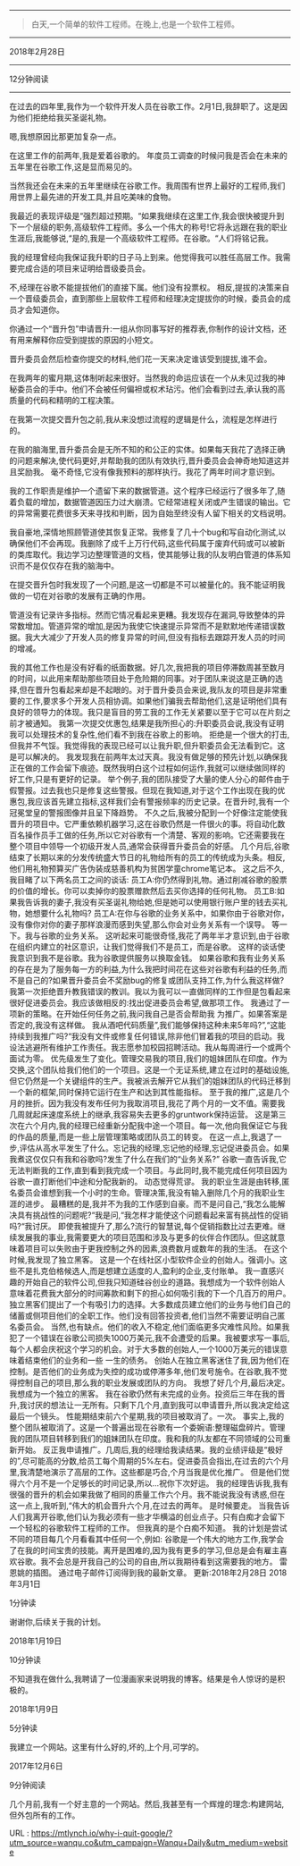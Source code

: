 ***
 >白天,一个简单的软件工程师。在晚上,也是一个软件工程师。
***
 2018年2月28日 
***
  
  
  
  
 12分钟阅读 
*** 
 在过去的四年里,我作为一个软件开发人员在谷歌工作。2月1日,我辞职了。这是因为他们拒绝给我买圣诞礼物。 

 嗯,我想原因比那更加复杂一点。 

 在这里工作的前两年,我是爱着谷歌的。 
 年度员工调查的时候问我是否会在未来的五年里在谷歌工作,这是显而易见的。 

 当然我还会在未来的五年里继续在谷歌工作。我周围有世界上最好的工程师,我们用世界上最先进的开发工具,并且吃美味的食物。

 我最近的表现评级是“强烈超过预期。“如果我继续在这里工作,我会很快被提升到下一个层级的职务,高级软件工程师。多么一个伟大的称号!它将永远跟在我的职业生涯后,我能够说,“是的,我是一个高级软件工程师。在谷歌。“人们将铭记我。 

 我的经理曾经向我保证我升职的日子马上到来。他觉得我可以胜任高层工作。我需要完成合适的项目来证明给晋级委员会。

 不,经理在谷歌不能提拔他们的直接下属。他们没有投票权。 
 相反,提拔的决策来自一个晋级委员会，直到那些上层软件工程师和经理决定提拔你的时候，委员会的成员才会知道你。 

 你通过一个“晋升包”申请晋升:一组从你同事写好的推荐表,你制作的设计文档，还有用来解释你应受到提拔的原因的小短文。 

 晋升委员会然后检查你提交的材料,他们花一天来决定谁该受到提拔,谁不会。 

 在我两年的蜜月期,这体制听起来很好。当然我的命运应该在一个从未见过我的神秘委员会的手中。他们不会被任何偏袒或权术玷污。他们会看到过去,承认我的高质量的代码和精明的工程决策。 

 在我第一次提交晋升包之前,我从来没想过流程的逻辑是什么，流程是怎样进行的。

 在我的脑海里,晋升委员会是无所不知的和公正的实体。如果每天我花了选择正确的问题来解决,使代码更好,并帮助我的团队有效执行,晋升委员会会神奇地知道这并且奖励我。 
 毫不奇怪,它没有像我预料的那样执行。我花了两年时间才意识到。

 我的工作职责是维护一个遗留下来的数据管道。这个程序已经运行了很多年了,随着负载的增加，数据管道因压力过大崩溃。它经常进程关闭或产生错误的输出。它的异常需要花费很多天来寻找和判断，因为自始至终没有人留下相关的文档说明。 

 我自豪地,深情地照顾管道使其恢复正常。我修复了几十个bug和写自动化测试,以确保他们不会再现。我删除了成千上万行代码,这些代码属于废弃代码或可以被新的类库取代。我边学习边整理管道的文档，使其能够让我的队友明白管道的体系知识而不是仅仅存在我的脑海中。 

 在提交晋升包时我发现了一个问题,是这一切都是不可以被量化的。我不能证明我做的一切在对谷歌的发展有正确的作用。

 管道没有记录许多指标。然而它情况看起来更糟。我发现存在漏洞,导致整体的异常数增加。管道异常的增加,是因为我使它快速提示异常而不是默默地传递错误数据。我大大减少了开发人员的修复异常的时间,但没有指标去跟踪开发人员的时间的增减。 

 我的其他工作也是没有好看的纸面数据。好几次,我把我的项目停滞数周甚至数月的时间，以此用来帮助那些项目处于危险期的同事。对于团队来说这是正确的选择,但在晋升包看起来却是不起眼的。对于晋升委员会来说,我队友的项目是非常重要的工作,要求多个开发人员相协调。如果他们骗我去帮助他们,这是证明他们具有良好的领导力的体现。我只是盲目的劳工我的工作无关紧要以至于它可以在片刻之前才被通知。 
 我第一次提交优惠包,结果是我所担心的:升职委员会说,我没有证明我可以处理技术的复杂性,他们看不到我在谷歌上的影响。 
 拒绝是一个很大的打击,但我并不气馁。我觉得我的表现已经可以让我升职,但升职委员会无法看到它。这是可以解决的。 
 我发现我在前两年太过天真。我没有做足够的预先计划,以确保我正在做的工作会留下痕迹。既然我明白这个过程如何运作,我就可以继续做同样的好工作,只是有更好的记录。 
 举个例子,我的团队接受了大量的使人分心的邮件由于假警报。过去我也只是修复这些警报。但现在我知道,对于这个工作出现在我的优惠包,我应该首先建立指标,这样我们会有警报频率的历史记录。在晋升时,我有一个冠冕堂皇的警报图像并且呈下降趋势。 
 不久之后,我被分配到一个好像注定能使我晋升的项目中。它严重依赖机器学习,这在谷歌仍然是一件很火的事。将自动化数百名操作员手工做的任务,所以它对谷歌有一个清楚、客观的影响。它还需要我在整个项目中领导一个初级开发人员,通常会获得晋升委员会的好感。 
 几个月后,谷歌结束了长期以来的分发传统盛大节日的礼物给所有的员工的传统成为头条。相反,他们用礼物预算买广告伪装成慈善机构为贫困学童chrome笔记本。 
 这之后不久,我目睹了以下两名员工之间的谈话: 
 员工A:你仍然得到礼物。通过削减谷歌的股票的价值的增长。你可以卖掉你的股票赠款然后去买你选择的任何礼物。 
 员工B:如果我告诉我的妻子,我没有买圣诞礼物给她,但是她可以使用银行账户里的钱去买礼物，她想要什么礼物吗? 
 员工A:在你与谷歌的业务关系中，如果你由于谷歌对你，没有像你对你的妻子那样浪漫而感到失望,那么你会对业务关系有一个误导。 
 等一下。我与谷歌的业务关系。 
 这听起来可能很奇怪,我花了两年半才意识到,由于谷歌在组织内建立的社区意识，让我们觉得我们不是员工，而是谷歌。 
 这样的谈话使我意识到我不是谷歌。我为谷歌提供服务以换取金钱。 
 如果谷歌和我有业务关系的存在是为了服务每一方的利益,为什么我把时间花在这些对谷歌有利益的任务,而不是自己的?如果晋升委员会不奖励bug的修复或团队支持工作,为什么我这样做? 
 我第一次拒绝晋升教我错误的教训。我以为我可以一直做同样的工作但是包看起来很好促进委员会。我应该做相反的:找出促进委员会希望,做那项工作。 
 我通过了一项新的策略。在开始任何任务之前,我问我自己是否会帮助我 
 为推广。如果答案是否定的,我没有这样做。 
 我从酒吧代码质量”,我们能够保持这种未来5年吗?”,“这能持续到我推广吗?“我没有文件或修复任何错误,除非他们冒着我的项目的启动。我设法逃避所有维护工作责任。我志愿参加校园招聘活动。我从每周进行一个或两个面试为零。 
 优先级发生了变化。管理交易我的项目,我们的姐妹团队在印度。作为交换,这个团队给我们他们的一个项目。这是一个无证系统,建立在过时的基础设施,但它仍然是一个关键组件的生产。我被派去解开它从我们的姐妹团队的代码迁移到一个新的框架,同时保持它运行在生产和达到其性能指标。 
 至于我的推广,这是几个月的挫折。因为我没有发布任何为我取消项目,我花了两个月的一文不值。需要我几周就起床速度系统上的继承,我容易失去更多的gruntwork保持运营。 
 这是第三次在六个月内,我的经理已经重新分配我中途一个项目。每一次,他向我保证它与我的作品的质量,而是一些上层管理策略或团队员工的转变。 
 在这一点上,我退了一步,评估从高水平发生了什么。忘记我的经理,忘记他的经理,忘记促进委员会。如果我煮这仅仅只有我和谷歌吗?发生了什么在我们的“业务关系?” 
 谷歌一直告诉我,它无法判断我的工作,直到看到我完成一个项目。与此同时,我不能完成任何项目因为谷歌一直打断他们中途和分配我新的。 
 动态觉得荒谬。 
 我的职业生涯是由转移,匿名委员会谁想到我一个小时的生命。管理决策,我没有输入删除几个月的我职业生涯的进步。 
 最糟糕的是,我并不为我的工作感到自豪。而不是问自己,“我怎么能解决具有挑战性的问题呢?“我是问,“我怎样才能使这个问题看起来富有挑战性的促销吗?“我讨厌。 
 即使我被提升了,那么?流行的智慧说,每个促销指数比过去更难。继续发展我的事业,我需要更大的项目范围和涉及与更多的伙伴合作团队。但这就意味着项目可以失败由于更我控制之外的因素,浪费数月或数年的我的生活。 
 在这个时候,我发现了独立黑客。 
 这是一个在线社区小型软件企业的创始人。强调小。这些不是扎克伯格候选人,而是想建立适度的人,盈利的企业,支付账单。 
 我一直感兴趣的开始自己的软件公司,但我只知道硅谷创业的道路。我想成为一个软件创始人意味着花费我大部分的时间筹款和剩下的担心如何吸引我的下一个几百万的用户。 
 独立黑客们提出了一个有吸引力的选择。大多数成员建立他们的业务与他们自己的储蓄或侧项目他们的全职工作。他们没有回答投资者,他们当然不需要证明自己匿名委员会。 
 当然,也有缺点。他们的收入不稳定,他们面临更多灾难性风险。如果我犯了一个错误在谷歌公司损失1000万美元,我不会遭受的后果。我被要求写一事后,每个人都会庆祝这个学习的机会。对于大多数的创始人,一个1000万美元的错误意味着结束他们的业务和一些 
 一生的债务。 
 创始人在独立黑客迷住了我,因为他们在控制。是否他们的业务成为失控的成功或停滞多年,他们发号施令。在谷歌,我不觉得控制自己的项目,那么我的职业发展或团队的方向。 
 我想了好几个月,最后决定。我想成为一个独立的黑客。 
 我在谷歌仍然有未完成的业务。投资后三年在我的晋升,我讨厌的想法让一无所有。只剩下几个月,直到我可以申请晋升,所以我决定给这最后一个镜头。 
 性能期结束前六个星期,我的项目被取消了。一次。 
 事实上,我的整个团队被取消了。这是一个普遍出现在谷歌有一个委婉语:整理磁盘碎片。管理我的团队项目转移到我们的姐妹团队在印度。我和我的队友都在不同领域的公司重新开始。 
 反正我申请推广。几周后,我的经理给我读结果。我的业绩评级是“极好的”,尽可能高的分数,给员工每个周期的5%左右。促进委员会指出,在过去的六个月里,我清楚地演示了高层的工作。这些都是巧合,个月当我是优化推广。 
 但是他们觉得六个月不是一个足够长的时间记录,所以…祝你下次好运。 
 我的经理告诉我,我有很强的晋升的机会如果我做了相同的质量工作六个月。我不能说我没有诱惑,但在这一点上,我听到,“伟大的机会晋升六个月,在过去的两年。 
 是时候要走。 
 当我告诉人们我离开谷歌,他们认为我必须有一些才华横溢的创业点子。只有白痴才会留下一个轻松的谷歌软件工程师的工作。 
 但我真的是个白痴不知道。 
 我的计划是尝试不同的项目每几个月看看其中任何一个,例如: 
 谷歌是一个伟大的地方工作,我学会了在我的时间宝贵的技能。离开是困难的,因为我有更多的学习,但总是会有雇主喜欢谷歌。我不会总是开我自己的公司的自由,所以我期待看到这需要我的地方。 
 雷恩姚的插图。 
 通过电子邮件订阅得到我的最新文章。 
 更新:2018年2月28日 
 2018年3月1日 
  
  
  
  
  
 1分钟读 
  
 谢谢你,后续关于我的计划。 
  
 2018年1月19日 
  
  
  
  
  
 10分钟读 
  
 不知道我在做什么,我聘请了一位漫画家来说明我的博客。结果是令人惊讶的是积极的。 
  
 2018年1月9日 
  
  
  
  
  
 5分钟读 
  
 我建立一个网站。这里有什么好的,坏的,上个月,可学的。 
  
 2017年12月6日 
  
  
  
  
  
 9分钟阅读 
  
 几个月前,我有一个好主意的一个网站。然后,我甚至有一个辉煌的理念:构建网站,但外包所有的工作。 
  
  
  
  
 URL : https://mtlynch.io/why-i-quit-google/?utm_source=wanqu.co&utm_campaign=Wanqu+Daily&utm_medium=website
